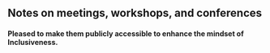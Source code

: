 ## Notes on meetings, workshops, and conferences
#### Pleased to make them publicly accessible to enhance the mindset of Inclusiveness. 
